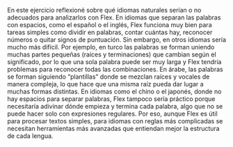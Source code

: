 En este ejercicio reflexioné sobre qué idiomas naturales serían o no adecuados para analizarlos con Flex. En idiomas que separan las palabras con espacios, como el español o el inglés, Flex funciona muy bien para tareas simples como dividir en palabras, contar cuántas hay, reconocer números o quitar signos de puntuación. Sin embargo, en otros idiomas sería mucho más difícil. Por ejemplo, en turco las palabras se forman uniendo muchas partes pequeñas (raíces y terminaciones) que cambian según el significado, por lo que una sola palabra puede ser muy larga y Flex tendría problemas para reconocer todas las combinaciones. En árabe, las palabras se forman siguiendo “plantillas” donde se mezclan raíces y vocales de manera compleja, lo que hace que una misma raíz pueda dar lugar a muchas formas distintas. En idiomas como el chino o el japonés, donde no hay espacios para separar palabras, Flex tampoco sería práctico porque necesitaría adivinar dónde empieza y termina cada palabra, algo que no se puede hacer solo con expresiones regulares. Por eso, aunque Flex es útil para procesar textos simples, para idiomas con reglas más complicadas se necesitan herramientas más avanzadas que entiendan mejor la estructura de cada lengua.
